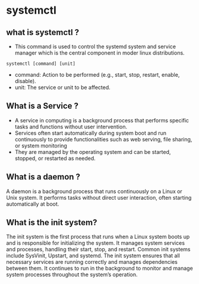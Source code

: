 # systemctl

## what is systemctl ?

- This command is used to control the systemd system and service manager which is the central component in moder linux distributions.

`systemctl [command] [unit]`

- command: Action to be performed (e.g., start, stop, restart, enable, disable).
- unit: The service or unit to be affected.

## What is a Service ?

- A service in computing is a background process that performs specific tasks and functions without user intervention.
- Services often start automatically during system boot and run continuously to provide functionalities such as web serving, file sharing, or system monitoring
- They are managed by the operating system and can be started, stopped, or restarted as needed.

## What is a daemon ?

A daemon is a background process that runs continuously on a Linux or Unix system. It performs tasks without direct user interaction, often starting automatically at boot.

## What is the init system?

The init system is the first process that runs when a Linux system boots up and is responsible for initializing the system. It manages system services and processes, handling their start, stop, and restart. Common init systems include SysVinit, Upstart, and systemd. The init system ensures that all necessary services are running correctly and manages dependencies between them. It continues to run in the background to monitor and manage system processes throughout the system’s operation.
